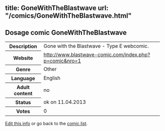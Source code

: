 title: GoneWithTheBlastwave
url: "/comics/GoneWithTheBlastwave.html"
---
Dosage comic GoneWithTheBlastwave
-----------------------------------------

<table class="comicinfo">
<tr>
<th>Description</th><td>Gone with the Blastwave - Type E webcomic.</td>
</tr>
<tr>
<th>Website</th><td><a href="http://www.blastwave-comic.com/index.php?p=comic&amp;nro=1">http://www.blastwave-comic.com/index.php?p=comic&amp;nro=1</a></td>
</tr>
<tr>
<th>Genre</th><td>Other</td>
</tr>
<tr>
<th>Language</th><td>English</td>
</tr>
<tr>
<th>Adult content</th><td>no</td>
</tr>
<tr>
<th>Status</th><td>ok on 11.04.2013</td>
</tr>
<tr>
<th>Votes</th><td>0</div></td>
</tr>
</table>

[Edit this info](/comics/GoneWithTheBlastwave_edit.html) or go back to the [comic list](../comic-index.html).
